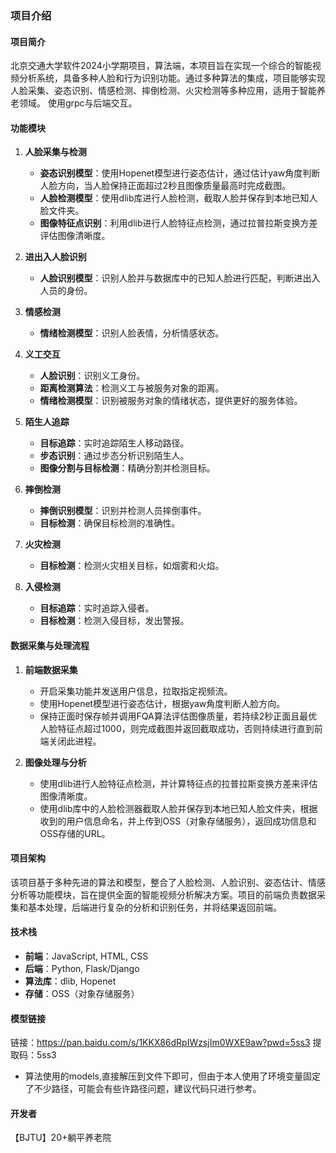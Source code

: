 ### 项目介绍

#### 项目简介
北京交通大学软件2024小学期项目，算法端，本项目旨在实现一个综合的智能视频分析系统，具备多种人脸和行为识别功能。通过多种算法的集成，项目能够实现人脸采集、姿态识别、情感检测、摔倒检测、火灾检测等多种应用，适用于智能养老领域。
使用grpc与后端交互。
#### 功能模块
1. **人脸采集与检测**
   - **姿态识别模型**：使用Hopenet模型进行姿态估计，通过估计yaw角度判断人脸方向，当人脸保持正面超过2秒且图像质量最高时完成截图。
   - **人脸检测模型**：使用dlib库进行人脸检测，截取人脸并保存到本地已知人脸文件夹。
   - **图像特征点识别**：利用dlib进行人脸特征点检测，通过拉普拉斯变换方差评估图像清晰度。

2. **进出入人脸识别**
   - **人脸识别模型**：识别人脸并与数据库中的已知人脸进行匹配，判断进出入人员的身份。

3. **情感检测**
   - **情绪检测模型**：识别人脸表情，分析情感状态。

4. **义工交互**
   - **人脸识别**：识别义工身份。
   - **距离检测算法**：检测义工与被服务对象的距离。
   - **情绪检测模型**：识别被服务对象的情绪状态，提供更好的服务体验。

5. **陌生人追踪**
   - **目标追踪**：实时追踪陌生人移动路径。
   - **步态识别**：通过步态分析识别陌生人。
   - **图像分割与目标检测**：精确分割并检测目标。

6. **摔倒检测**
   - **摔倒识别模型**：识别并检测人员摔倒事件。
   - **目标检测**：确保目标检测的准确性。

7. **火灾检测**
   - **目标检测**：检测火灾相关目标，如烟雾和火焰。

8. **入侵检测**
   - **目标追踪**：实时追踪入侵者。
   - **目标检测**：检测入侵目标，发出警报。

#### 数据采集与处理流程
1. **前端数据采集**
   - 开启采集功能并发送用户信息，拉取指定视频流。
   - 使用Hopenet模型进行姿态估计，根据yaw角度判断人脸方向。
   - 保持正面时保存帧并调用FQA算法评估图像质量，若持续2秒正面且最优人脸特征点超过1000，则完成截图并返回截取成功，否则持续进行直到前端关闭此进程。

2. **图像处理与分析**
   - 使用dlib进行人脸特征点检测，并计算特征点的拉普拉斯变换方差来评估图像清晰度。
   - 使用dlib库中的人脸检测器截取人脸并保存到本地已知人脸文件夹，根据收到的用户信息命名，并上传到OSS（对象存储服务），返回成功信息和OSS存储的URL。

#### 项目架构
该项目基于多种先进的算法和模型，整合了人脸检测、人脸识别、姿态估计、情感分析等功能模块，旨在提供全面的智能视频分析解决方案。项目的前端负责数据采集和基本处理，后端进行复杂的分析和识别任务，并将结果返回前端。

#### 技术栈
- **前端**：JavaScript, HTML, CSS
- **后端**：Python, Flask/Django
- **算法库**：dlib, Hopenet
- **存储**：OSS（对象存储服务）

#### 模型链接
链接：https://pan.baidu.com/s/1KKX86dRpIWzsjIm0WXE9aw?pwd=5ss3 
提取码：5ss3 
- 算法使用的models,直接解压到文件下即可，但由于本人使用了环境变量固定了不少路径，可能会有些许路径问题，建议代码只进行参考。
#### 开发者
【BJTU】20+躺平养老院
